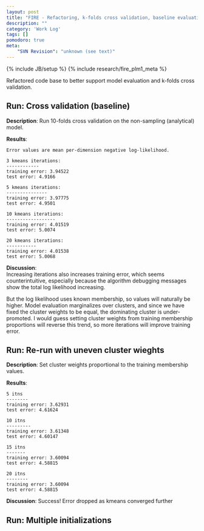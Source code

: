 ```yaml
---
layout: post
title: "FIRE - Refactoring, k-folds cross validation, baseline evaluation"
description: ""
category: 'Work Log'
tags: []
pomodoro: true
meta: 
    "SVN Revision": "unknown (see text)"
---
```

{% include JB/setup %}
{% include research/fire_plm1_meta %}

Refactored code base to better support model evaluation and k-folds cross validation.  

Run: Cross validation (baseline)
---------------------
**Description**: Run 10-folds cross validation on the non-sampling (analytical) model.  

**Results**: 

    Error values are mean per-dimension negative log-likelihood.
    
    3 kmeans iterations:
    ------------
    training error: 3.94522
    test error: 4.9166

    5 kmeans iterations:
    ---------------
    training error: 3.97775
    test error: 4.9501

    10 kmeans iterations:
    ------------------
    training error: 4.01519
    test error: 5.0074

    20 kmeans iterations:
    -----------
    training error: 4.01538
    test error: 5.0068

**Discussion**:  
Increasing iterations also increases training error, which seems counterintuitive, especially because the algorithm debugging messages show the total log likelihood increasing.

But the log likelihood uses known membership, so values will naturally be higher.  Model evaluation marginalizes over clusters, and since we have fixed the cluster weights to be equal, the dominating cluster is under-promoted.  I would guess setting cluster weights from training membership proportions will reverse this trend, so more iterations will improve training error.


Run: Re-run with uneven cluster wieghts
-------------------------
**Description**:  Set cluster weights proportional to the training membership values.  

**Results**: 

    5 itns
    --------
    training error: 3.62931
    test error: 4.61624

    10 itns
    ---------
    training error: 3.61348
    test error: 4.60147

    15 itns
    -------
    training error: 3.60094
    test error: 4.58815

    20 itns
    --------
    training error: 3.60094
    test error: 4.58815

**Discussion**: Success! Error dropped as kmeans converged further

Run: Multiple initializations
--------------
